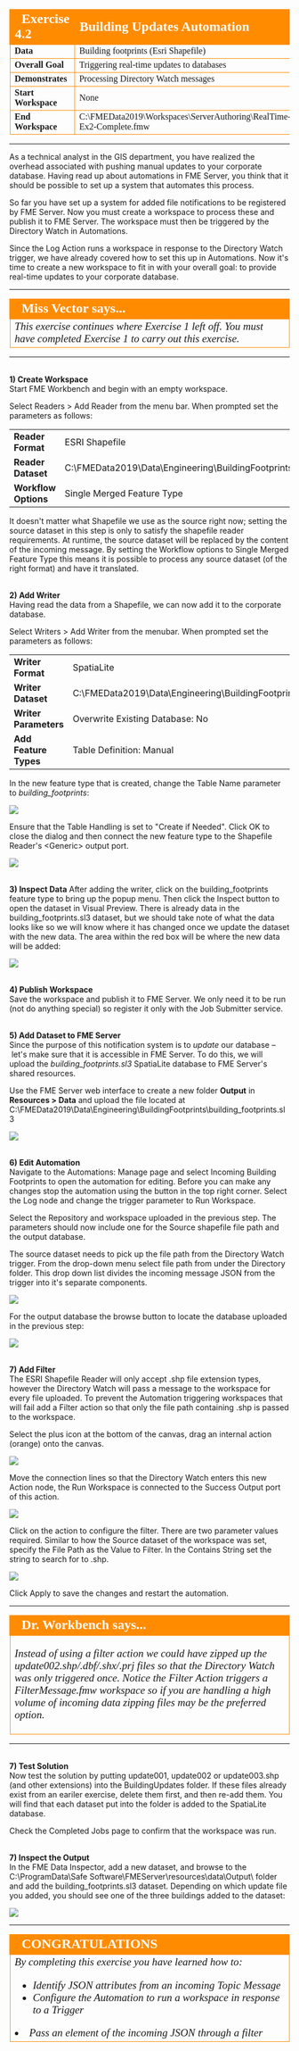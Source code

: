 <!--Instructor Notes-->

<!--Exercise Section-->


<table style="border-spacing: 0px;border-collapse: collapse;font-family:serif">
<tr>
<td width=25% style="vertical-align:middle;background-color:darkorange;border: 2px solid darkorange">
<i class="fa fa-cogs fa-lg fa-pull-left fa-fw" style="color:white;padding-right: 12px;vertical-align:text-top"></i>
<span style="color:white;font-size:x-large;font-weight: bold">Exercise 4.2</span>
</td>
<td style="border: 2px solid darkorange;background-color:darkorange;color:white">
<span style="color:white;font-size:x-large;font-weight: bold">Building Updates Automation</span>
</td>
</tr>

<tr>
<td style="border: 1px solid darkorange; font-weight: bold">Data</td>
<td style="border: 1px solid darkorange">Building footprints (Esri Shapefile)</td>
</tr>

<tr>
<td style="border: 1px solid darkorange; font-weight: bold">Overall Goal</td>
<td style="border: 1px solid darkorange">Triggering real-time updates to databases</td>
</tr>

<tr>
<td style="border: 1px solid darkorange; font-weight: bold">Demonstrates</td>
<td style="border: 1px solid darkorange">Processing Directory Watch messages</td>
</tr>

<tr>
<td style="border: 1px solid darkorange; font-weight: bold">Start Workspace</td>
<td style="border: 1px solid darkorange">None</td>
</tr>

<tr>
<td style="border: 1px solid darkorange; font-weight: bold">End Workspace</td>
<td style="border: 1px solid darkorange">C:\FMEData2019\Workspaces\ServerAuthoring\RealTime-Ex2-Complete.fmw</td>
</tr>

</table>

---

As a technical analyst in the GIS department, you have realized the overhead associated with pushing manual updates to your corporate database. Having read up about automations in FME Server, you think that it should be possible to set up a system that automates this process.

So far you have set up a system for added file notifications to be registered by FME Server. Now you must create a workspace to process these and publish it to FME Server. The workspace must then be triggered by the Directory Watch in Automations.

Since the Log Action runs a workspace in response to the Directory Watch trigger, we have already covered how to set this up in Automations. Now it's time to create a new workspace to fit in with your overall goal: to provide real-time updates to your corporate database.


---

<!--Person X Says Section-->

<table style="border-spacing: 0px">
<tr>
<td style="vertical-align:middle;background-color:darkorange;border: 2px solid darkorange">
<i class="fa fa-quote-left fa-lg fa-pull-left fa-fw" style="color:white;padding-right: 12px;vertical-align:text-top"></i>
<span style="color:white;font-size:x-large;font-weight: bold;font-family:serif">Miss Vector says...</span>
</td>
</tr>

<tr>
<td style="border: 1px solid darkorange">
<span style="font-family:serif; font-style:italic; font-size:larger">
This exercise continues where Exercise 1 left off. You must have completed Exercise 1 to carry out this exercise.
</td>
</tr>
</table>

---

<br>**1) Create Workspace**
<br>Start FME Workbench and begin with an empty workspace.

Select Readers &gt; Add Reader from the menu bar. When prompted set the parameters as follows:

<table style="border: 0px">

<tr>
<td style="font-weight: bold">Reader Format</td>
<td style="">ESRI Shapefile</td>
</tr>

<tr>
<td style="font-weight: bold">Reader Dataset</td>
<td style="">C:\FMEData2019\Data\Engineering\BuildingFootprints\Updates001.shp</td>
</tr>

<tr>
<td style="font-weight: bold">Workflow Options</td>
<td style="">Single Merged Feature Type</td>
</tr>

</table>

It doesn't matter what Shapefile we use as the source right now; setting the source dataset in this step is only to satisfy the shapefile reader requirements. At runtime, the source dataset will be replaced by the content of the incoming message. By setting the Workflow options to Single Merged Feature Type this means it is possible to process any source dataset (of the right format) and have it translated.


<br>**2) Add Writer**
<br>Having read the data from a Shapefile, we can now add it to the corporate database.

Select Writers &gt; Add Writer from the menubar. When prompted set the parameters as follows:

<table style="border: 0px">

<tr>
<td style="font-weight: bold">Writer Format</td>
<td style="">SpatiaLite</td>
</tr>

<tr>
<td style="font-weight: bold">Writer Dataset</td>
<td style="">C:\FMEData2019\Data\Engineering\BuildingFootprints\building_footprints.sl3</td>
</tr>

<tr>
<td style="font-weight: bold">Writer Parameters</td>
<td style="">Overwrite Existing Database: No</td>
</tr>

<tr>
<td style="font-weight: bold">Add Feature Types</td>
<td style="">Table Definition: Manual</td>
</tr>

</table>

In the new feature type that is created, change the Table Name parameter to *building_footprints*:

![](./Images/Img4.417.Ex3.FeatureTypeName.png)

Ensure that the Table Handling is set to "Create if Needed". Click OK to close the dialog and then connect the new feature type to the Shapefile Reader's &lt;Generic&gt; output port.

![](./Images/Img4.418.Ex3.FinalWorkspace.png)

<br>**3) Inspect Data**
After adding the writer, click on the building_footprints feature type to bring up the popup menu. Then click the Inspect button to open the dataset in Visual Preview. There is already data in the building_footprints.sl3 dataset, but we should take note of what the data looks like so we will know where it has changed once we update the dataset with the new data. The area within the red box will be where the new data will be added:

![](./Images/Img4.419.Ex3.SpatialLiteData.png)


<br>**4) Publish Workspace**
<br>Save the workspace and publish it to FME Server. We only need it to be run (not do anything special) so register it only with the Job Submitter service.


<br>**5) Add Dataset to FME Server**
<br>Since the purpose of this notification system is to *update* our database – let's make sure that it is accessible in FME Server. To do this, we will upload the *building_footprints.sl3* SpatiaLite database to FME Server's shared resources.

Use the FME Server web interface to create a new folder **Output** in **Resources &gt; Data** and upload the file located at C:\FMEData2019\Data\Engineering\BuildingFootprints\building_footprints.sl3

![](./Images/Img4.421.Ex2.UploadDatabase.png)


<br>**6) Edit Automation**
<br>Navigate to the Automations: Manage page and select Incoming Building Footprints to open the automation for editing. Before you can make any changes stop the automation using the button in the top right corner. Select the Log node and change the trigger parameter to Run Workspace.

Select the Repository and workspace uploaded in the previous step. The parameters should now include one for the Source shapefile file path and the output database.

The source dataset needs to pick up the file path from the Directory Watch trigger. From the drop-down menu select file path from under the Directory folder. This drop down list divides the incoming message JSON from the trigger into it's separate components.

![](./Images/Img4.421.Ex2.SourceDataset.png)

For the output database the browse button to locate the database uploaded in the previous step:

![](./Images/Img4.422.Ex2.OutputDatabaseSelection.png)

<br>**7) Add Filter**
<br>The ESRI Shapefile Reader will only accept .shp file extension types, however the Directory Watch will pass a message to the workspace for every file uploaded.
To prevent the Automation triggering workspaces that will fail add a Filter action so that only the file path containing .shp is passed to the workspace.

Select the plus icon at the bottom of the canvas, drag an internal action (orange) onto the canvas.

![](./Images/Img4.423.Ex2.AddFilterAction.png)

Move the connection lines so that the Directory Watch enters this new Action node, the Run Workspace is connected to the Success Output port of this action.

![](./Images/Img4.424.Ex2.RearrangeConnections.png)

Click on the action to configure the filter. There are two parameter values required. Similar to how the Source dataset of the workspace was set, specify the File Path as the Value to Filter. In the Contains String set the string to search for to .shp.

![](./Images/Img4.425.Ex2.CompleteFilter.png)

Click Apply to save the changes and restart the automation.



---

<!--Person X Says Section-->

<table style="border-spacing: 0px">
<tr>
<td style="vertical-align:middle;background-color:darkorange;border: 2px solid darkorange">
<i class="fa fa-quote-left fa-lg fa-pull-left fa-fw" style="color:white;padding-right: 12px;vertical-align:text-top"></i>
<span style="color:white;font-size:x-large;font-weight: bold;font-family:serif">Dr. Workbench says...</span>
</td>
</tr>

<tr>
<td style="border: 1px solid darkorange">
<span style="font-family:serif; font-style:italic; font-size:larger">

Instead of using a filter action we could have zipped up the update002.shp/.dbf/.shx/.prj files so that the Directory Watch was only triggered once. Notice the Filter Action triggers a FilterMessage.fmw workspace so if you are handling a high volume of incoming data zipping files may be the preferred option.
</td>
</tr>
</table>

---

<br>**7) Test Solution**
<br>Now test the solution by putting update001, update002 or update003.shp (and other extensions) into the BuildingUpdates folder. If these files already exist from an eariler exercise, delete them first, and then re-add them. You will find that each dataset put into the folder is added to the SpatiaLite database.

Check the Completed Jobs page to confirm that the workspace was run.

<br>**7) Inspect the Output**
<br>In the FME Data Inspector, add a new dataset, and browse to the C:\ProgramData\Safe Software\FMEServer\resources\data\Output\ folder and add the building_footprints.sl3 dataset. Depending on which update file you added, you should see one of the three buildings added to the dataset:

![](./Images/Img4.423.Ex3.ViewOutputInDataInspector.png)

---

<!--Exercise Congratulations Section-->

<table style="border-spacing: 0px">
<tr>
<td style="vertical-align:middle;background-color:darkorange;border: 2px solid darkorange">
<i class="fa fa-thumbs-o-up fa-lg fa-pull-left fa-fw" style="color:white;padding-right: 12px;vertical-align:text-top"></i>
<span style="color:white;font-size:x-large;font-weight: bold;font-family:serif">CONGRATULATIONS</span>
</td>
</tr>

<tr>
<td style="border: 1px solid darkorange">
<span style="font-family:serif; font-style:italic; font-size:larger">
By completing this exercise you have learned how to:
<br>
<ul><li>Identify JSON attributes from an incoming Topic Message</li>
<li>Configure the Automation to run a workspace in response to a Trigger</li></ul>
<li>Pass an element of the incoming JSON through a filter</li></ul>
</span>
</td>
</tr>
</table>
